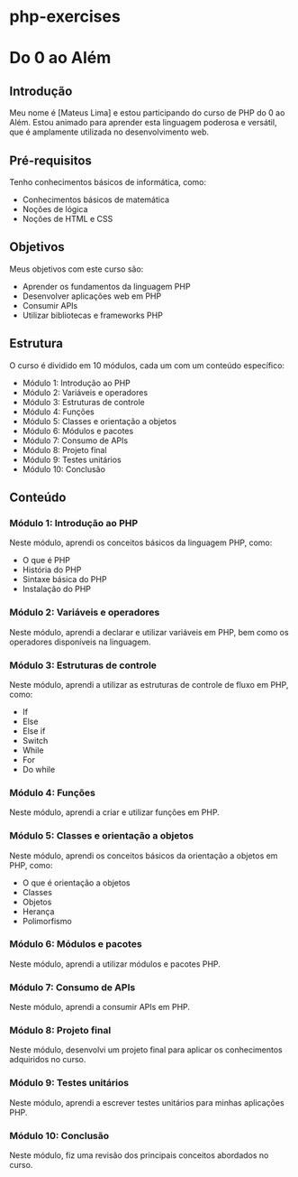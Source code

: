 # php-exercises

# Do 0 ao Além

## Introdução

Meu nome é [Mateus Lima] e estou participando do curso de PHP do 0 ao Além. Estou animado para aprender esta linguagem poderosa e versátil, que é amplamente utilizada no desenvolvimento web.

## Pré-requisitos

Tenho conhecimentos básicos de informática, como:

* Conhecimentos básicos de matemática
* Noções de lógica
* Noções de HTML e CSS

## Objetivos

Meus objetivos com este curso são:

* Aprender os fundamentos da linguagem PHP
* Desenvolver aplicações web em PHP
* Consumir APIs
* Utilizar bibliotecas e frameworks PHP

## Estrutura

O curso é dividido em 10 módulos, cada um com um conteúdo específico:

* Módulo 1: Introdução ao PHP
* Módulo 2: Variáveis e operadores
* Módulo 3: Estruturas de controle
* Módulo 4: Funções
* Módulo 5: Classes e orientação a objetos
* Módulo 6: Módulos e pacotes
* Módulo 7: Consumo de APIs
* Módulo 8: Projeto final
* Módulo 9: Testes unitários
* Módulo 10: Conclusão

## Conteúdo

### Módulo 1: Introdução ao PHP

Neste módulo, aprendi os conceitos básicos da linguagem PHP, como:

* O que é PHP
* História do PHP
* Sintaxe básica do PHP
* Instalação do PHP

### Módulo 2: Variáveis e operadores

Neste módulo, aprendi a declarar e utilizar variáveis em PHP, bem como os operadores disponíveis na linguagem.

### Módulo 3: Estruturas de controle

Neste módulo, aprendi a utilizar as estruturas de controle de fluxo em PHP, como:

* If
* Else
* Else if
* Switch
* While
* For
* Do while

### Módulo 4: Funções

Neste módulo, aprendi a criar e utilizar funções em PHP.

### Módulo 5: Classes e orientação a objetos

Neste módulo, aprendi os conceitos básicos da orientação a objetos em PHP, como:

* O que é orientação a objetos
* Classes
* Objetos
* Herança
* Polimorfismo

### Módulo 6: Módulos e pacotes

Neste módulo, aprendi a utilizar módulos e pacotes PHP.

### Módulo 7: Consumo de APIs

Neste módulo, aprendi a consumir APIs em PHP.

### Módulo 8: Projeto final

Neste módulo, desenvolvi um projeto final para aplicar os conhecimentos adquiridos no curso.

### Módulo 9: Testes unitários

Neste módulo, aprendi a escrever testes unitários para minhas aplicações PHP.

### Módulo 10: Conclusão

Neste módulo, fiz uma revisão dos principais conceitos abordados no curso.
